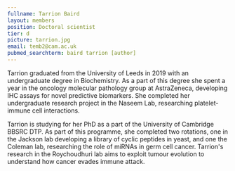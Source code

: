 ```yaml
---
fullname: Tarrion Baird
layout: members
position: Doctoral scientist
tier: d
picture: tarrion.jpg
email: temb2@cam.ac.uk 
pubmed_searchterm: baird tarrion [author]
---
```


Tarrion graduated from the University of Leeds in 2019 with an undergraduate degree in Biochemistry. As a part of this degree she spent a year in the oncology molecular pathology group at AstraZeneca, developing IHC assays for novel predictive biomarkers. She completed her undergraduate research project in the Naseem Lab, researching platelet-immune cell interactions.

Tarrion is studying for her PhD as a part of the University of Cambridge BBSRC DTP. As part of this programme, she completed two rotations, one in the Jackson lab developing a library of cyclic peptides in yeast, and one the Coleman lab, researching the role of miRNAs in germ cell cancer. Tarrion's research in the Roychoudhuri lab aims to exploit tumour evolution to understand how cancer evades immune attack. 


